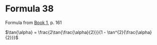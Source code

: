 # Formula 38

Formula from [Book 1](../Buch1.md), p. 161

$\tan{\alpha} = \frac{2\tan{\frac{\alpha}{2}}}{1 - \tan^{2}{\frac{\alpha}{2}}}$
